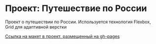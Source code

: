 # Проект: Путешествие по России

Проект о путешествии по России.
Используется технология Flexbox, Grid для адаптивной верстки

[Ссылка на макет в проект, размещенный на gh-pages](https://kotbegemot1.github.io/russian-travel/)
